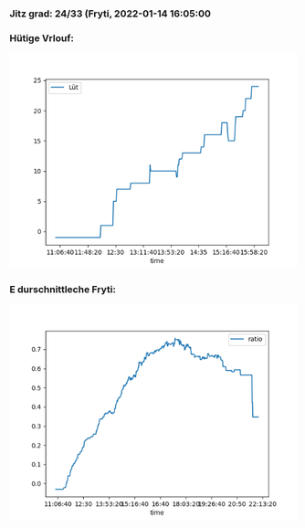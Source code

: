 ### Jitz grad: 24/33 (Fryti, 2022-01-14 16:05:00

### Hütige Vrlouf:
![Graph](Today.png)

### E durschnittleche Fryti:
![Graph](Fryti.png)